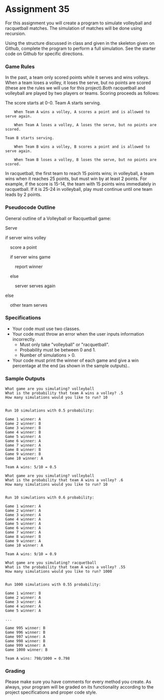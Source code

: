 # Assignment 35

For this assignment you will create a program to simulate volleyball and racquetball matches. The simulation of matches will be done using recursion.

Using the structure discussed in class and given in the skeleton given on Github, complete the program to perform a full simulation. See the starter code on Github for specific directions.

### Game Rules

In the past, a team only scored points while it serves and wins volleys. When a team loses a volley, it loses the serve, but no points are scored (these are the rules we will use for this project).Both racquetball and volleyball are played by two players or teams. Scoring proceeds as follows:

The score starts at 0-0.
    Team A starts serving.
	
        When Team A wins a volley, A scores a point and is allowed to serve again.
	
        When Team A loses a volley, A loses the serve, but no points are scored.

    Team B starts serving.
	
        When Team B wins a volley, B scores a point and is allowed to serve again.
	
        When Team B loses a volley, B loses the serve, but no points are scored.

In racquetball, the first team to reach 15 points wins; in volleyball, a team wins when it reaches 25 points, but must win by at least 2 points. For example, if the score is 15-14, the team with 15 points wins immediately in racquetball. If it is 25-24 in volleyball, play must continue until one team leads by 2 points.

### Pseudocode Outline

General outline of a Volleyball or Racquetball game:

Serve

if server wins volley

&nbsp;&nbsp;&nbsp;&nbsp;score a point

&nbsp;&nbsp;&nbsp;&nbsp;if server wins game

&nbsp;&nbsp;&nbsp;&nbsp;&nbsp;&nbsp;&nbsp;&nbsp;report winner

&nbsp;&nbsp;&nbsp;&nbsp;else

&nbsp;&nbsp;&nbsp;&nbsp;&nbsp;&nbsp;&nbsp;&nbsp;server serves again

else

&nbsp;&nbsp;&nbsp;&nbsp;other team serves

### Specifications

- Your code must use two classes.
- Your code must throw an error when the user inputs information incorrectly. 
    - Must only take "volleyball" or "racquetball".
    - Probability must be between 0 and 1.
    - Number of simulations > 0.
- Your code must print the winner of each game and give a win percentage at the end (as shown in the sample outputs)..

### Sample Outputs

```
What game are you simulating? volleyball
What is the probability that team A wins a volley? .5
How many simulations would you like to run? 10


Run 10 simulations with 0.5 probability:

Game 1 winner: A
Game 2 winner: B
Game 3 winner: B
Game 4 winner: B
Game 5 winner: A
Game 6 winner: A
Game 7 winner: A
Game 8 winner: B
Game 9 winner: B
Game 10 winner: A

Team A wins: 5/10 = 0.5
```

```
What game are you simulating? volleyball
What is the probability that team A wins a volley? .6
How many simulations would you like to run? 10


Run 10 simulations with 0.6 probability:

Game 1 winner: A
Game 2 winner: A
Game 3 winner: A
Game 4 winner: A
Game 5 winner: A
Game 6 winner: A
Game 7 winner: A
Game 8 winner: B
Game 9 winner: A
Game 10 winner: A

Team A wins: 9/10 = 0.9
```

```
What game are you simulating? racquetball
What is the probability that team A wins a volley? .55
How many simulations would you like to run? 1000


Run 1000 simulations with 0.55 probability:

Game 1 winner: B
Game 2 winner: A
Game 3 winner: A
Game 4 winner: A
Game 5 winner: A

...

Game 995 winner: B
Game 996 winner: B
Game 997 winner: A
Game 998 winner: B
Game 999 winner: A
Game 1000 winner: B

Team A wins: 798/1000 = 0.798
```

### Grading

Please make sure you have comments for every method you create. As always, your program will be graded on its functionality according to the project specifications and proper code style.

